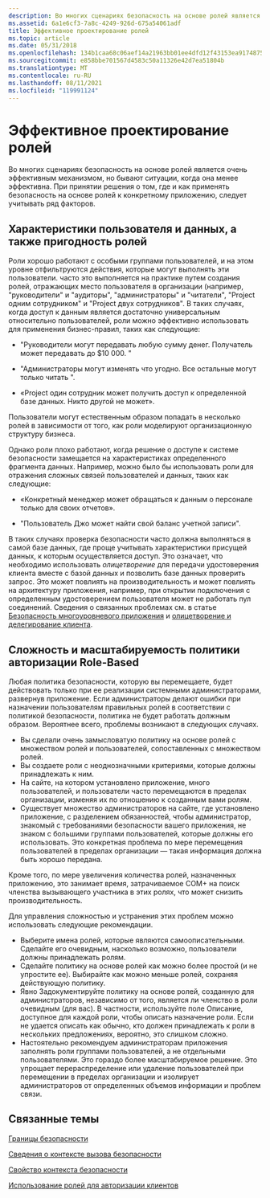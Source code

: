 ```yaml
---
description: Во многих сценариях безопасность на основе ролей является очень эффективным механизмом, но бывают ситуации, когда она менее эффективна.
ms.assetid: 6a1e6cf3-7a8c-4249-926d-675a54061adf
title: Эффективное проектирование ролей
ms.topic: article
ms.date: 05/31/2018
ms.openlocfilehash: 134b1caa68c06aef14a21963bb01ee4dfd12f43153ea917487598d76b0e36d5a
ms.sourcegitcommit: e858bbe701567d4583c50a11326e42d7ea51804b
ms.translationtype: MT
ms.contentlocale: ru-RU
ms.lasthandoff: 08/11/2021
ms.locfileid: "119991124"
---
```

# <a name="designing-roles-effectively"></a>Эффективное проектирование ролей

Во многих сценариях безопасность на основе ролей является очень эффективным механизмом, но бывают ситуации, когда она менее эффективна. При принятии решения о том, где и как применять безопасность на основе ролей к конкретному приложению, следует учитывать ряд факторов.

## <a name="user-and-data-characteristics-and-the-suitability-of-roles"></a>Характеристики пользователя и данных, а также пригодность ролей

Роли хорошо работают с особыми группами пользователей, и на этом уровне отфильтруются действия, которые могут выполнять эти пользователи. часто это выполняется на практике путем создания ролей, отражающих место пользователя в организации (например, "руководители" и "аудиторы", "администраторы" и "читатели", "Project одним сотрудником" и "Project двух сотрудников". В таких случаях, когда доступ к данным является достаточно универсальным относительно пользователей, роли можно эффективно использовать для применения бизнес-правил, таких как следующие:

-   "Руководители могут передавать любую сумму денег. Получатель может передавать до $10 000. "

-   "Администраторы могут изменять что угодно. Все остальные могут только читать ".

-   «Project один сотрудник может получить доступ к определенной базе данных. Никто другой не может».

Пользователи могут естественным образом попадать в несколько ролей в зависимости от того, как роли моделируют организационную структуру бизнеса.

Однако роли плохо работают, когда решение о доступе к системе безопасности замещается на характеристиках определенного фрагмента данных. Например, можно было бы использовать роли для отражения сложных связей пользователей и данных, таких как следующие:

-   «Конкретный менеджер может обращаться к данным о персонале только для своих отчетов».

-   "Пользователь Джо может найти свой баланс учетной записи".

В таких случаях проверка безопасности часто должна выполняться в самой базе данных, где проще учитывать характеристики присущей данных, к которым осуществляется доступ. Это означает, что необходимо использовать *олицетворение* для передачи удостоверения клиента вместе с базой данных и позволить базе данных проверить запрос. Это может повлиять на производительность и может повлиять на архитектуру приложения, например, при открытии подключения с определенным удостоверением пользователя может не работать пул соединений. Сведения о связанных проблемах см. в статье [Безопасность многоуровневого приложения](multi-tier-application-security.md) и [олицетворение и делегирование клиента](client-impersonation-and-delegation.md).

## <a name="complexity-and-scalability-of-a-role-based-authorization-policy"></a>Сложность и масштабируемость политики авторизации Role-Based

Любая политика безопасности, которую вы перемещаете, будет действовать только при ее реализации системными администраторами, развернув приложение. Если администраторы делают ошибки при назначении пользователям правильных ролей в соответствии с политикой безопасности, политика не будет работать должным образом. Вероятнее всего, проблемы возникают в следующих случаях.

-   Вы сделали очень замысловатую политику на основе ролей с множеством ролей и пользователей, сопоставленных с множеством ролей.
-   Вы создаете роли с неоднозначными критериями, которые должны принадлежать к ним.
-   На сайте, на котором установлено приложение, много пользователей, и пользователи часто перемещаются в пределах организации, изменяя их по отношению к созданным вами ролям.
-   Существует множество администраторов на сайте, где установлено приложение, с разделением обязанностей, чтобы администратор, знакомый с требованиями безопасности вашего приложения, не знаком с большими группами пользователей, которые должны его использовать. Это конкретная проблема по мере перемещения пользователей в пределах организации — такая информация должна быть хорошо передана.

Кроме того, по мере увеличения количества ролей, назначенных приложению, это занимает время, затрачиваемое COM+ на поиск членства вызывающего участника в этих ролях, что может снизить производительность.

Для управления сложностью и устранения этих проблем можно использовать следующие рекомендации.

-   Выберите имена ролей, которые являются самоописательными. Сделайте его очевидным, насколько возможно, пользователи должны принадлежать ролям.
-   Сделайте политику на основе ролей как можно более простой (и не упростите ее). Выбирайте как можно меньше ролей, сохраняя действующую политику.
-   Явно Задокументируйте политику на основе ролей, созданную для администраторов, независимо от того, является ли членство в роли очевидным (для вас). В частности, используйте поле Описание, доступное для каждой роли, чтобы описать назначение роли. Если не удается описать как обычно, кто должен принадлежать к роли в нескольких предложениях, вероятно, это слишком сложно.
-   Настоятельно рекомендуем администраторам приложения заполнять роли группами пользователей, а не отдельными пользователями. Это гораздо более масштабируемое решение. Это упрощает перераспределение или удаление пользователей при перемещении в пределах организации и изолирует администраторов от определенных объемов информации и проблем связи.

## <a name="related-topics"></a>Связанные темы

<dl> <dt>

[Границы безопасности](security-boundaries.md)
</dt> <dt>

[Сведения о контексте вызова безопасности](security-call-context-information.md)
</dt> <dt>

[Свойство контекста безопасности](security-context-property.md)
</dt> <dt>

[Использование ролей для авторизации клиентов](using-roles-for-client-authorization.md)
</dt> </dl>

 

 



